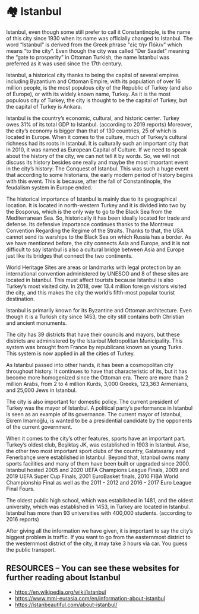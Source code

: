 # 🏘️ Istanbul

Istanbul, even though some still prefer to call it Constantinople, is the name of this city since 1930 when its name was officially changed to Istanbul. The word “Istanbul” is derived from the Greek phrase "εἰς τὴν Πόλιν" which means “to the city”. Even though the city was called “Der Saadet” meaning the “gate to prosperity” in Ottoman Turkish, the name Istanbul was preferred as it was used since the 17th century.

Istanbul, a historical city thanks to being the capital of several empires including Byzantium and Ottoman Empire, with its population of over 16 million people, is the most populous city of the Republic of Turkey (and also of Europe), or with its widely known name, Turkey. As it is the most populous city of Turkey, the city is thought to be the capital of Turkey, but the capital of Turkey is Ankara.

Istanbul is the country’s economic, cultural, and historic center. Turkey owes 31% of its total GDP to Istanbul. (according to 2019 reports) Moreover, the city’s economy is bigger than that of 130 countries, 25 of which is located in Europe. When it comes to the culture, much of Turkey’s cultural richness had its roots in Istanbul. It is culturally such an important city that in 2010, it was named as European Capital of Culture. If we need to speak about the history of the city, we can not tell it by words. So, we will not discuss its history besides one really and maybe the most important event in the city’s history: The Conquest of Istanbul. This was such a huge event that according to some historians, the early modern period of history begins with this event. This is because, after the fall of Constantinople, the feudalism system in Europe ended.

The historical importance of Istanbul is mainly due to its geographical location. It is located in north-western Turkey and it is divided into two by the Bosporus, which is the only way to go to the Black Sea from the Mediterranean Sea. So, historically it has been ideally located for trade and defense. Its defensive importance continues thanks to the Montreux Convention Regarding the Regime of the Straits. Thanks to that, the USA cannot send its warships to the Black Sea on which Russia has a border. As we have mentioned before, the city connects Asia and Europe, and it is not difficult to say Istanbul is also a cultural bridge between Asia and Europe just like its bridges that connect the two continents.

World Heritage Sites are areas or landmarks with legal protection by an international convention administered by UNESCO and 8 of these sites are located in Istanbul. This must affect tourists because Istanbul is also Turkey’s most visited city. In 2018, over 13.4 million foreign visitors visited the city, and this makes the city the world’s fifth-most popular tourist destination.

Istanbul is primarily known for its Byzantine and Ottoman architecture. Even though it is a Turkish city since 1453, the city still contains both Christian and ancient monuments.

The city has 39 districts that have their councils and mayors, but these districts are administered by the Istanbul Metropolitan Municipality. This system was brought from France by republicans known as young Turks. This system is now applied in all the cities of Turkey.

As Istanbul passed into other hands, it has been a cosmopolitan city throughout history. It continues to have that characteristic of its, but it has become more homogenized since the Ottoman era. There are more than 2 million Arabs, from 2 to 4 million Kurds, 3,000 Greeks, 123,363 Armenians, and 25,000 Jews in Istanbul.

The city is also important for domestic policy. The current president of Turkey was the mayor of Istanbul. A political party’s performance in Istanbul is seen as an example of its governance. The current mayor of Istanbul, Ekrem Imamoğlu, is wanted to be a presidential candidate by the opponents of the current government.

When it comes to the city’s other features, sports have an important part. Turkey’s oldest club, Beşiktaş JK, was established in 1903 in Istanbul. Also, the other two most important sport clubs of the country, Galatasaray and Fenerbahçe were established in Istanbul. Beyond that, Istanbul owns many sports facilities and many of them have been built or upgraded since 2000. Istanbul hosted 2005 and 2020 UEFA Champions League Finals, 2009 and 2019 UEFA Super Cup Finals, 2001 EuroBasket finals, 2010 FIBA World Championship Final as well as the 2011 - 2012 and 2016 - 2017 Euro League Final Fours.

The oldest public high school, which was established in 1481, and the oldest university, which was established in 1453, in Turkey are located in Istanbul. Istanbul has more than 93 universities with 400,000 students. (according to 2016 reports)

After giving all the information we have given, it is important to say the city’s biggest problem is traffic. If you want to go from the easternmost district to the westernmost district of the city, it may take 3 hours via car. You guess the public transport.

## RESOURCES – You can see these websites for further reading about Istanbul

- <https://en.wikipedia.org/wiki/Istanbul>
- <https://www.mmi-eurasia.com/en/information-about-istanbul>
- <https://istanbeautiful.com/about-istanbul/>
